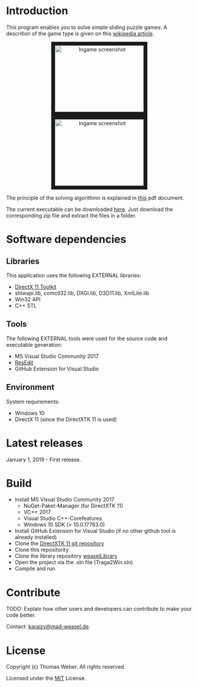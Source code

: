 # Introduction
This program enables you to solve simple sliding puzzle games. A descrition of the game type is given on this [wikipedia article](https://en.wikipedia.org/wiki/Sliding_puzzle).

<div align="center">
  <a href="https://www.mad-weasel.de/sliding.html"
     target="_blank">
    <img src="https://www.mad-weasel.de/images/sliding_gui_play.png"
         alt="Ingame screenshot"
         width="240" height="180" border="10" />
  </a>
  <a href="https://www.mad-weasel.de/sliding.html"
     target="_blank">
    <img src="https://www.mad-weasel.de/images/sliding_gui_setting_state.png"
         alt="Ingame screenshot"
         width="240" height="180" border="10" />
  </a>  
</div>

The principle of the solving algorithmn is explained in <a href="https://www.mad-weasel.de/download/Solving the Sliding Puzzle Game.pdf" target="_blank">this</a> pdf document.

The current executable can be downloaded [here](https://www.mad-weasel.de/sliding.html). Just download the corresponding zip file and extract the files in a folder.

# Software dependencies
## Libraries
This application uses the following EXTERNAL libraries: 
- [DirectX 11 Toolkit](https://github.com/Microsoft/DirectXTK)
- shlwapi.lib, comctl32.lib, DXGI.lib, D3D11.lib, XmlLite.lib
- Win32 API
- C++ STL
## Tools
The following EXTERNAL tools were used for the source code and executable generation: 
- MS Visual Studio Community 2017
- [ResEdit](http://www.resedit.net/)
- GitHub Extension for Visual Studio
## Environment
System requirements:
- Windows 10
- DirectX 11 (since the DirectXTK 11 is used)

# Latest releases
January 1, 2019 - First release.

# Build
- Install MS Visual Studio Community 2017
  - NuGet-Paket-Manager (for DirectXTK 11)
  - VC++ 2017
  - Visual Studio C++-Corefeatures
  - Windows 10 SDK (> 10.0.17763.0)
- Install GitHub Extension for Visual Studio (if no other github tool is already installed)
- Clone the [DirectXTK 11 git repository](https://github.com/Microsoft/DirectXTK)
- Clone this repositority
- Clone the library repository [weaselLibrary](https://github.com/madweasel/weaselLibrary)
- Open the project via the .sln file (Traga2Win.sln)
- Compile and run

# Contribute
TODO: Explain how other users and developers can contribute to make your code better. 

Contact: [karaizy@mad-weasel.de](mailto:karaizy@mad-weasel.de).

# License
Copyright (c) Thomas Weber. All rights reserved.

Licensed under the [MIT](LICENSE) License.
